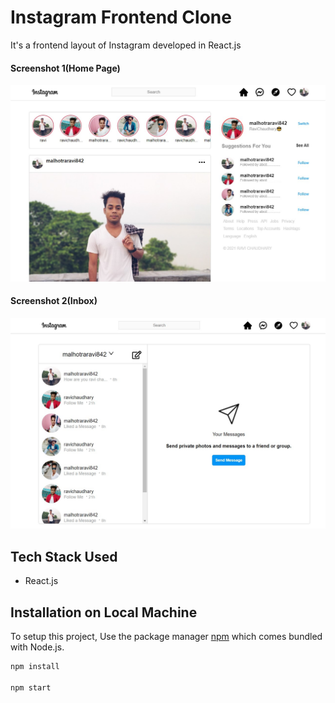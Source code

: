 # Instagram Frontend Clone

It's a frontend layout of Instagram developed in React.js

#### Screenshot 1(Home Page)

![Frontend Screenshot 1](public/assets/insta_ss1.jpg)

#### Screenshot 2(Inbox)

![Frontend Screenshot 1](public/assets/insta_ss2.jpg)

## Tech Stack Used

- React.js

## Installation on Local Machine

To setup this project, Use the package manager [npm](https://nodejs.org/en/) which comes bundled with Node.js.

```bash
npm install

npm start

```
